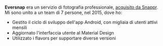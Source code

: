**Eversnap** era un servizio di fotografia professionale, [acquisito da Snappr](https://eversnap.snappr.com).
Mi sono unito a un team di 7 persone, nel 2015, dove ho:
* Gestito il ciclo di sviluppo dell'app Android, con migliaia di utenti attivi mensili
* Aggiornato l'interfaccia utente al Material Design
* Utilizzato i flavors per supportare diverse versioni